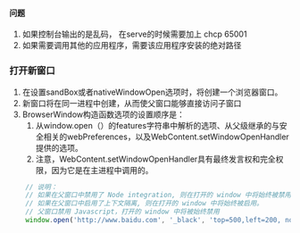 #### 问题
1. 如果控制台输出的是乱码， 在serve的时候需要加上 chcp 65001
2. 如果需要调用其他的应用程序，需要该应用程序安装的绝对路径


### 打开新窗口
1. 在设置sandBox或者nativeWindowOpen选项时，将创建一个浏览器窗口。
2. 新窗口将在同一进程中创建，从而使父窗口能够直接访问子窗口
3. BrowserWindow构造函数选项的设置顺序是：
   1. 从window.open（）的features字符串中解析的选项、从父级继承的与安全相关的webPreferences，以及WebContent.setWindowOpenHandler提供的选项。
   2. 注意，WebContent.setWindowOpenHandler具有最终发言权和完全权限，因为它是在主进程中调用的。
```javascript
    // 说明：
    // 如果在父窗口中禁用了 Node integration, 则在打开的 window 中将始终被禁用。
    // 如果在父窗口中启用了上下文隔离, 则在打开的 window 中将始终被启用。
    // 父窗口禁用 Javascript，打开的 window 中将被始终禁用
    window.open('http://www.baidu.com', '_black', 'top=500,left=200, nodeIntegration=no')
```

